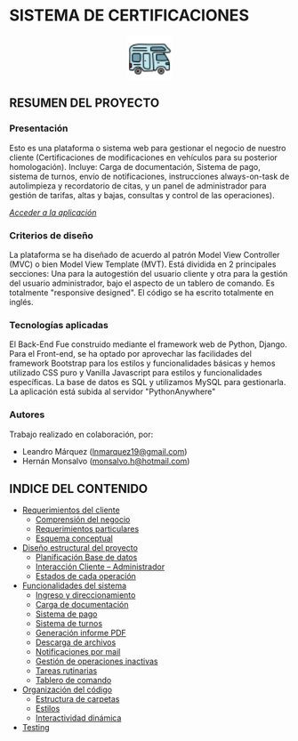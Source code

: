 # SISTEMA DE CERTIFICACIONES

<p align="center"> <img src="https://github.com/MrHolmes19/certification-system/blob/main/CertificationsApp/static/CertificationsApp/images/motorhome4.png?raw=true" width="80" align="center"> </p>

## RESUMEN DEL PROYECTO

### Presentación

Esto es una plataforma o sistema web para gestionar el negocio de nuestro cliente (Certificaciones de modificaciones en vehículos para su posterior homologación). Incluye: Carga de documentación, Sistema de pago, sistema de turnos, envío de notificaciones, instrucciones always-on-task de autolimpieza y recordatorio de citas, y un panel de administrador para gestión de tarifas, altas y bajas, consultas y control de las operaciones).

[*Acceder a la aplicación*](https://app.certificaciones-vehiculares.ar/)


### Criterios de diseño

La plataforma se ha diseñado de acuerdo al patrón Model View Controller (MVC) o bien Model View Template (MVT). Está dividida en 2 principales secciones: Una para la autogestión del usuario cliente y otra para la gestión del usuario administrador, bajo el aspecto de un tablero de comando. Es totalmente "responsive designed".
El código se ha escrito totalmente en inglés.

### Tecnologías aplicadas 

El Back-End Fue construido mediante el framework web de Python, Django. Para el Front-end, se ha optado por aprovechar las facilidades del framework Bootstrap para los estilos y funcionalidades básicas y hemos utilizado CSS puro y Vanilla Javascript para estilos y funcionalidades específicas.
La base de datos es SQL y utilizamos MySQL para gestionarla. La aplicación está subida al servidor "PythonAnywhere"


### Autores

Trabajo realizado en colaboración, por:
- Leandro Márquez (lnmarquez19@gmail.com)
- Hernán Monsalvo (monsalvo.h@hotmail.com)


## INDICE DEL CONTENIDO

- [Requerimientos del cliente](doc/md/requirements.md#REQUERIMIENTOS-DEL-CLIENTE)
    + [Comprensión del negocio](doc/md/requirements.md#Comprensión-del-negocio)
    + [Requerimientos particulares](doc/md/requirements.md#Requerimientos-particulares)
    + [Esquema conceptual](doc/md/requirements.md#Propuesta)
- [Diseño estructural del proyecto](doc/md/proyect_design.md#DISEÑO-ESTRUCTURAL-DEL-PROYECTO)
    + [Planificación Base de datos](doc/md/proyect_design.md#resumen-del-proyecto)
    + [Interacción Cliente – Administrador](doc/md/proyect_design.md#Interaccion-Cliente-Administrador)
    + [Estados de cada operación](doc/md/proyect_design.md#Estado-de-la-operación)
- [Funcionalidades del sistema](doc/md/funcionalidades.md#FUNCIONALIDADES-DEL-SISTEMA)
    + [Ingreso y direccionamiento](doc/md/login.md#INGRESO-Y-REDIRECCIONAMIENTO)
    + [Carga de documentación](doc/md/doc_form.md#CARGA-DE-DOCUMENTACION)
    + [Sistema de pago](doc/md/payment.md#SISTEMA-DE-PAGO)
    + [Sistema de turnos](doc/md/appointment.md#SISTEMA-DE-TURNOS)
    + [Generación informe PDF](doc/md/pdf_inform.md#GENERACION-DE-INFORME-PDF)
    + [Descarga de archivos](doc/md/certificate.md#CARGA-Y-DESCARGA-DEL-CERTIFICADO)
    + [Notificaciones por mail](doc/md/email_notifications.md#NOTIFICACIONES-POR-MAIL)
    + [Gestión de operaciones inactivas](doc/md/state.md#GESTION-DE-OPERACIONES-INACTIVAS)
    + [Tareas rutinarias](doc/md/always_on_tasks.md#TAREAS-RUTINARIAS)
    + [Tablero de comando](doc/md/dashboard.md#TABLERO-DE-COMANDO)
- [Organización del código](doc/md/code.md#ORGANIZACIÓN-DEL-CÓDIGO)     
    + [Estructura de carpetas](doc/md/code.md#ESTRUCTURA-DE-CARPETAS)
    + [Estilos](doc/md/code.md#ESTILOS)
    + [Interactividad dinámica](doc/md/code.md#INTERACTIVIDAD-EN-EL-FRONT)
- [Testing](doc/md/testing.md#TESTING)
